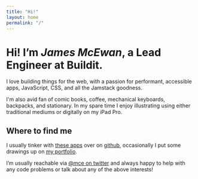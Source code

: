 ```yaml
---
title: "Hi!"
layout: home
permalink: "/"
---
```


# Hi! I’m _James McEwan_, a Lead Engineer at Buildit.

I love building things for the web, with a passion for performant, accessible apps, JavaScript, CSS, and all the Jamstack goodness.

I'm also avid fan of comic books, coffee, mechanical keyboards, backpacks, and stationary. In my spare time I enjoy illustrating using either traditional mediums or digitally on my iPad Pro.

## Where to find me

I usually tinker with [these apps](https://apps.mcwn.dev) over on [github](https://github.com/jamesmcewan), occasionally I put some drawings up on [my portfolio](https://draws.mcwn.dev).

I’m usually reachable via [@mce on twitter](https://twitter.com/mce) and always happy to help with any code problems or talk about any of the above interests!
